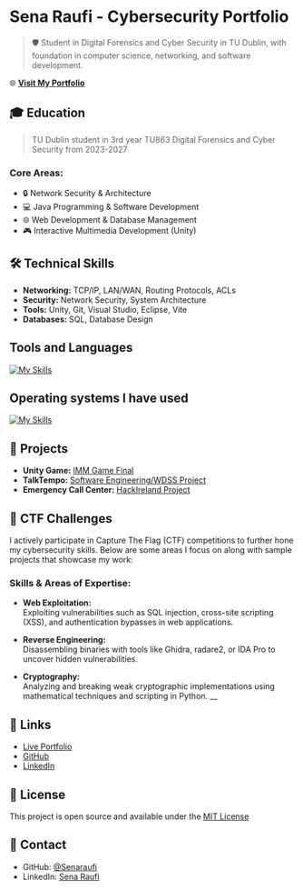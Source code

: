 # Sena Raufi - Cybersecurity Portfolio

> 🛡️ Student in Digital Forensics and Cyber Security in TU Dublin, with foundation in computer science, networking, and software development.

🌐 **[Visit My Portfolio](https://senaraufi.github.io/website_rs/)**

## 🎓 Education 
> TU Dublin student in 3rd year TU863 Digital Forensics and Cyber Security from 2023-2027

### Core Areas:
- 🔒 Network Security & Architecture
- 💻 Java Programming & Software Development
- 🌐 Web Development & Database Management
- 🎮 Interactive Multimedia Development (Unity)

## 🛠️ Technical Skills

- **Networking:** TCP/IP, LAN/WAN, Routing Protocols, ACLs
- **Security:** Network Security, System Architecture
- **Tools:** Unity, Git, Visual Studio, Eclipse, Vite
- **Databases:** SQL, Database Design

## Tools and Languages 

[![My Skills](https://skillicons.dev/icons?i=rust,java,js,py,c,cs,cpp,mysql,html,css,tailwind,php,figma,bootstrap,unity&theme=dark)](https://skillicons.dev)

## Operating systems I have used 
[![My Skills](https://skillicons.dev/icons?i=windows,linux,kali,redhat,debian,arch&theme=dark)](https://skillicons.dev)


## 🚀 Projects

- **Unity Game:** [IMM Game Final](https://github.com/Senaraufi/IMM-Game_Final.git)
- **TalkTempo:** [Software Engineering/WDSS Project](https://github.com/Senaraufi/SofwareEngineering-WDSS_Project)
- **Emergency Call Center:** [HackIreland Project](https://github.com/Senaraufi/Team24)

## 🎯 CTF Challenges

I actively participate in Capture The Flag (CTF) competitions to further hone my cybersecurity skills. Below are some areas I focus on along with sample projects that showcase my work:

### Skills & Areas of Expertise:
- **Web Exploitation:**  
  Exploiting vulnerabilities such as SQL injection, cross-site scripting (XSS), and authentication bypasses in web applications.
  
- **Reverse Engineering:**  
  Disassembling binaries with tools like Ghidra, radare2, or IDA Pro to uncover hidden vulnerabilities.
  
- **Cryptography:**  
  Analyzing and breaking weak cryptographic implementations using mathematical techniques and scripting in Python.
__

## 🔗 Links
- [Live Portfolio](https://senaraufi.github.io/website_rs/)
- [GitHub](https://github.com/Senaraufi)
- [LinkedIn](https://www.linkedin.com/in/sena-raufi-610187293/)

## 📝 License

This project is open source and available under the [MIT License](LICENSE)

## 📧 Contact

- GitHub: [@Senaraufi](https://github.com/Senaraufi)
- LinkedIn: [Sena Raufi](https://www.linkedin.com/in/sena-raufi-610187293/)
